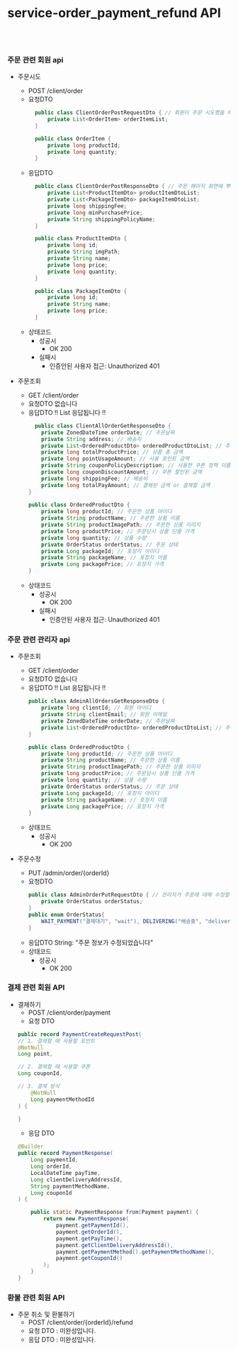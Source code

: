 # service-order_payment_refund API

</br>
</br>

### 주문 관련 회원 api

- 주문시도
    - POST  /client/order
    - 요청DTO
      ``` java
        public class ClientOrderPostRequestDto { // 회원이 주문 시도했을 때 필요한 dto
            private List<OrderItem> orderItemList;
        }
      
        public class OrderItem {
            private long productId;
            private long quantity;
        }
      ```
    - 응답DTO
      ``` java
        public class ClientOrderPostResponseDto { // 주문 페이지 화면에 뿌려질 데이터
            private List<ProductItemDto> productItemDtoList;
            private List<PackageItemDto> packageItemDtoList;
            private long shippingFee;
            private long minPurchasePrice;
            private String shippingPolicyName;
        }
  
        public class ProductItemDto {
            private long id;
            private String imgPath;
            private String name;
            private long price;
            private long quantity;
        }
  
        public class PackageItemDto {
            private long id;
            private String name;
            private long price;
        }
  
      ```
    - 상태코드
        - 성공시
            - OK 200
        - 실패시
            - 인증안된 사용자 접근: Unauthorized 401

- 주문조회
    - GET  /client/order
    - 요청DTO
      없습니다
    - 응답DTO
      ‼️ List<ClientAllOrderGetResponseDto> 응답됩니다 ‼️
      ``` java
        public class ClientAllOrderGetResponseDto {
          private ZonedDateTime orderDate; // 주문날짜
          private String address; // 배송지
          private List<OrderedProductDto> orderedProductDtoList; // 주문한 상품정보들
          private long totalProductPrice; // 상품 총 금액
          private long pointUsageAmount; // 사용 포인트 금액
          private String couponPolicyDescription; // 사용한 쿠폰 정책 이름
          private long couponDiscountAmount; // 쿠폰 할인된 금액
          private long shippingFee; // 배송비
          private long totalPayAmount; // 결제된 금액 or 결제할 금액
      } 
   
      public class OrderedProductDto {
          private long productId; // 주문한 상품 아이디
          private String productName; // 주문한 상품 이름
          private String productImagePath; // 주문한 상품 이미지
          private long productPrice; // 주문당시 상품 단품 가격
          private long quantity; // 상품 수량
          private OrderStatus orderStatus; // 주문 상태
          private Long packageId; // 포장지 아이디
          private String packageName; // 포장지 이름
          private Long packagePrice; // 포장지 가격
      }
      ```
    - 상태코드
        - 성공시
            - OK 200
        - 실패시
            - 인증안된 사용자 접근: Unauthorized 401

### 주문 관련 관리자 api
- 주문조회
    - GET  /client/order
    - 요청DTO
      없습니다
    - 응답DTO
      ‼️ List<AdminAllOrdersGetResponseDto> 응답됩니다 ‼️
      ``` java
      public class AdminAllOrdersGetResponseDto {
          private long clientId; // 회원 아이디
          private String clientEmail; // 회원 이메일
          private ZonedDateTime orderDate; // 주문날짜
          private List<OrderedProductDto> orderedProductDtoList; // 주문한 상품정보들
      }
      
      public class OrderedProductDto {
          private long productId; // 주문한 상품 아이디
          private String productName; // 주문한 상품 이름
          private String productImagePath; // 주문한 상품 이미지
          private long productPrice; // 주문당시 상품 단품 가격
          private long quantity; // 상품 수량
          private OrderStatus orderStatus; // 주문 상태
          private Long packageId; // 포장지 아이디
          private String packageName; // 포장지 이름
          private Long packagePrice; // 포장지 가격
      }
      ```
    - 상태코드
        - 성공시
            - OK 200

- 주문수정
    - PUT  /admin/order/{orderId}
    - 요청DTO
      ``` java
      public class AdminOrderPutRequestDto { // 관리자가 주문에 대해 수정할 사항들.
          private OrderStatus orderStatus;
      }
      public enum OrderStatus{
          WAIT_PAYMENT("결제대기", "wait"), DELIVERING("배송중", "delivering"), COMPLETE("배송완료", "complete"), REFUND("반품", "refund"), CANCEL("주문취소", "cancel");
      }
      ```
    - 응답DTO
      String: "주문 정보가 수정되었습니다"
    - 상태코드
        - 성공시
            - OK 200

### 결제 관련 회원 API
- 결제하기
    - POST   /client/order/payment
    - 요청 DTO
    ```java
    public record PaymentCreateRequestPost(
    // 1. 결제할 때 사용할 포인트
    @NotNull
    Long point,

    // 2. 결제할 때 사용할 쿠폰
    Long couponId,
  
    // 3. 결제 방식
        @NotNull
        Long paymentMethodId
    ) {
  
    }
    ```
    - 응답 DTO
    ```java
    @Builder
    public record PaymentResponse(
        Long paymentId,
        Long orderId,
        LocalDateTime payTime,
        Long clientDeliveryAddressId,
        String paymentMethodName,
        Long couponId
    ) {
    
        public static PaymentResponse from(Payment payment) {
            return new PaymentResponse(
                payment.getPaymentId(),
                payment.getOrderId(),
                payment.getPayTime(),
                payment.getClientDeliveryAddressId(),
                payment.getPaymentMethod().getPaymentMethodName(),
                payment.getCouponId()
            );
        }
    }
    ```
  
### 환불 관련 회원 API
- 주문 취소 및 환불하기
  - POST /client/order/{orderId}/refund
  - 요청 DTO : 미완성입니다.
  - 응답 DTO : 미완성입니다.